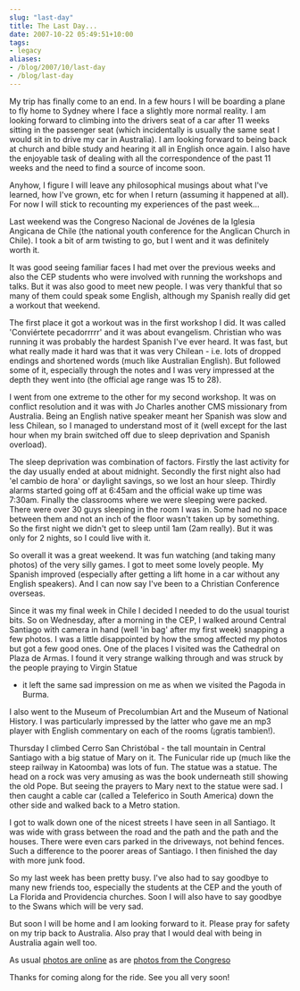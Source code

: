 ```yaml
---
slug: "last-day"
title: The Last Day...
date: 2007-10-22 05:49:51+10:00
tags:
- legacy
aliases:
- /blog/2007/10/last-day
- /blog/last-day
---
```


My trip has finally come to an end. In a few hours I will be boarding
a plane to fly home to Sydney where I face a slightly more normal
reality. I am looking forward to climbing into the drivers seat of a
car after 11 weeks sitting in the passenger seat (which incidentally
is usually the same seat I would sit in to drive my car in Australia).
I am looking forward to being back at church and bible study and
hearing it all in English once again. I also have the enjoyable task
of dealing with all the correspondence of the past 11 weeks and the
need to find a source of income soon.

Anyhow, I figure I will leave any philosophical musings about what
I've learned, how I've grown, etc for when I return (assuming it
happened at all). For now I will stick to recounting my experiences of
the past week...<!--more-->

Last weekend was the Congreso Nacional de Jovénes de la Iglesia
Angicana de Chile (the national youth conference for the Anglican
Church in Chile). I took a bit of arm twisting to go, but I went and
it was definitely worth it.

It was good seeing familiar faces I had met over the previous weeks
and also the CEP students who were involved with running the workshops
and talks. But it was also good to meet new people. I was very
thankful that so many of them could speak some English, although my
Spanish really did get a workout that weekend.

The first place it got a workout was in the first workshop I did. It
was called 'Conviértete pecadorrrrr' and it was about evangelism.
Christian who was running it was probably the hardest Spanish I've
ever heard. It was fast, but what really made it hard was that it was
very Chilean -  i.e. lots of dropped endings and shortened words (much
like Australian English). But followed some of it, especially through
the notes and I was very impressed at the depth they went into (the
official age range was 15 to 28).

I went from one extreme to the other for my second workshop. It was on
conflict resolution and it was with Jo Charles another CMS missionary
from Australia. Being an English native speaker meant her Spanish was
slow and less Chilean, so I managed to understand most of it (well
except for the last hour when my brain switched off due to sleep
deprivation and Spanish overload).

The sleep deprivation was combination of factors. Firstly the last
activity for the day usually ended at about midnight. Secondly the
first night also had 'el cambio de hora' or daylight savings, so we
lost an hour sleep. Thirdly alarms started going off at 6:45am and the
official wake up time was 7:30am. Finally the classrooms where we were
sleeping were packed. There were over 30 guys sleeping in the room I
was in. Some had no space between them and not an inch of the floor
wasn't taken up by something. So the first night we didn't get to
sleep until 1am (2am really). But it was only for 2 nights, so I could
live with it.

So overall it was a great weekend. It was fun watching (and taking
many photos) of the very silly games. I got to meet some lovely
people. My Spanish improved (especially after getting a lift home in a
car without any English speakers). And I can now say I've been to a
Christian Conference overseas.

Since it was my final week in Chile I decided I needed to do the usual
tourist bits. So on Wednesday, after a morning in the CEP, I walked
around Central Santiago with camera in hand (well 'in bag' after my
first week) snapping a few photos. I was a little disappointed by how
the smog affected my photos but got a few good ones. One of the places
I visited was the Cathedral on Plaza de Armas. I found it very strange
walking through and was struck by the people praying to Virgin Statue
- it left the same sad impression on me as when we visited the Pagoda
in Burma.

I also went to the Museum of Precolumbian Art and the Museum of
National History. I was particularly impressed by the latter who gave
me an mp3 player with English commentary on each of the rooms (¡gratis
tambien!).

Thursday I climbed Cerro San Christóbal - the tall mountain in Central
Santiago with a big statue of Mary on it. The Funicular ride up (much
like the steep railway in Katoomba) was lots of fun. The statue was a
statue. The head on a rock was very amusing as was the book underneath
still showing the old Pope. But seeing the prayers to Mary next to the
statue were sad. I then caught a cable car (called a Teleferico in
South America) down the other side and walked back to a Metro station.

I got to walk down one of the nicest streets I have seen in all
Santiago. It was wide with grass between the road and the path and the
path and the houses. There were even cars parked in the driveways, not
behind fences. Such a difference to the poorer areas of Santiago. I
then finished the day with more junk food.

So my last week has been pretty busy. I've also had to say goodbye to
many new friends too, especially the students at the CEP and the youth
of La Florida and Providencia churches. Soon I will also have to say
goodbye to the Swans which will be very sad.

But soon I will be home and I am looking forward to it. Please pray
for safety on my trip back to Australia. Also pray that I would deal
with being in Australia again well too.

As usual <a href="http://picasaweb.google.com/calebbrown01/SouthAmerica2007">photos are online</a> as are <a href="http://picasaweb.google.com/calebbrown01/CongresoNacionalDeJovNes07">photos
from the Congreso</a>

Thanks for coming along for the ride. See you all very soon!
